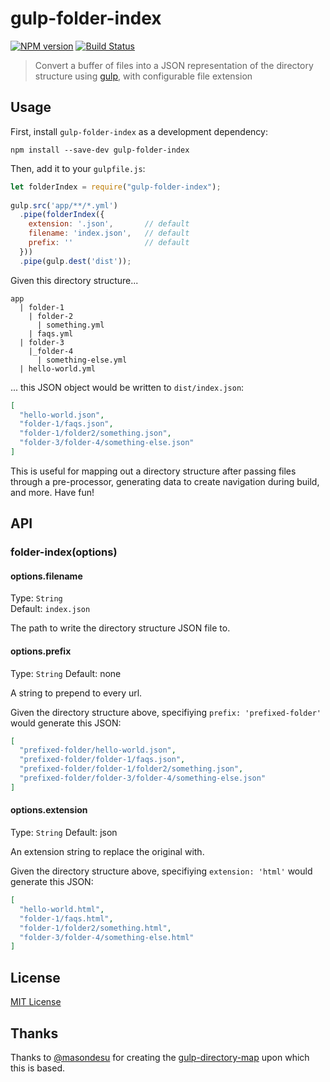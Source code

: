 # gulp-folder-index

[![NPM version][npm-image]][npm-url] [![Build Status][travis-image]][travis-url]

> Convert a buffer of files into a JSON representation of the directory structure using [gulp](https://github.com/gulpjs/gulp), with configurable file extension

## Usage

First, install `gulp-folder-index` as a development dependency:

```shell
npm install --save-dev gulp-folder-index
```

Then, add it to your `gulpfile.js`:

```javascript
let folderIndex = require("gulp-folder-index");
  
gulp.src('app/**/*.yml')
  .pipe(folderIndex({
    extension: '.json',       // default
    filename: 'index.json',   // default
    prefix: ''                // default
  }))
  .pipe(gulp.dest('dist'));

```

Given this directory structure...
```
app
  | folder-1
    | folder-2
      | something.yml
    | faqs.yml
  | folder-3
    |_folder-4
      | something-else.yml
  | hello-world.yml
```

... this JSON object would be written to `dist/index.json`:

```json
[
  "hello-world.json",
  "folder-1/faqs.json",
  "folder-1/folder2/something.json",
  "folder-3/folder-4/something-else.json"
]
```

This is useful for mapping out a directory structure after passing files through a pre-processor, generating data to create navigation during build, and more. Have fun!

## API

### folder-index(options)

#### options.filename
Type: `String`  
Default: `index.json`

The path to write the directory structure JSON file to.

#### options.prefix
Type: `String`
Default: none

A string to prepend to every url.

Given the directory structure above, specifiying `prefix: 'prefixed-folder'` would generate this JSON:

```json
[
  "prefixed-folder/hello-world.json",
  "prefixed-folder/folder-1/faqs.json",
  "prefixed-folder/folder-1/folder2/something.json",
  "prefixed-folder/folder-3/folder-4/something-else.json"
]
```

#### options.extension
Type: `String`
Default: json

An extension string to replace the original with.

Given the directory structure above, specifiying `extension: 'html'` would generate this JSON:

```json
[
  "hello-world.html",
  "folder-1/faqs.html",
  "folder-1/folder2/something.html",
  "folder-3/folder-4/something-else.html"
]
```

## License

[MIT License](http://en.wikipedia.org/wiki/MIT_License)


## Thanks

Thanks to [@masondesu](https://github.com/masondesu) for creating the [gulp-directory-map](https://github.com/masondesu/gulp-directory-map) upon which this is based.

[npm-url]: https://npmjs.org/package/gulp-folder-index
[npm-image]: https://badge.fury.io/js/gulp-folder-index.png

[travis-url]: http://travis-ci.org/davesag/gulp-folder-index
[travis-image]: https://secure.travis-ci.org/davesag/gulp-folder-index.png?branch=master
